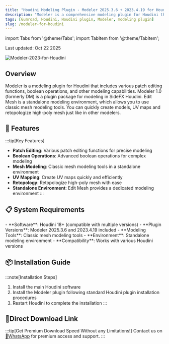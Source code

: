 ```yaml
---
title: "Houdini Modeling Plugin - Modeler 2025.3.6 + 2023.4.19 for Houdini"
description: "Modeler is a comprehensive modeling plugin for Houdini that includes various patch editing functions, boolean operations, and mesh modeling tools."
tags: [Gumroad, Houdini, Houdini plugin, Modeler, modeling plugin]
slug: /modeler-for-houdini
---
```


import Tabs from '@theme/Tabs';
import TabItem from '@theme/TabItem';

Last updated: Oct 22 2025

![Modeler-2023-for-Houdini](https://www.gfxcamp.com/wp-content/uploads/2021/05/Modeler-2023-for-Houdini.jpg)

## Overview

Modeler is a modeling plugin for Houdini that includes various patch editing functions, boolean operations, and other modeling capabilities. Modeler 1.0 (formerly DM) is a plugin package for modeling in SideFX Houdini. Edit Mesh is a standalone modeling environment, which allows you to use classic mesh modeling tools. You can quickly create models, UV maps and retopologize high-poly mesh just like in other modelers.

## 🚀 Features

:::tip[Key Features]
- **Patch Editing**: Various patch editing functions for precise modeling
- **Boolean Operations**: Advanced boolean operations for complex modeling
- **Mesh Modeling**: Classic mesh modeling tools in a standalone environment
- **UV Mapping**: Create UV maps quickly and efficiently
- **Retopology**: Retopologize high-poly mesh with ease
- **Standalone Environment**: Edit Mesh provides a dedicated modeling environment
:::

## 📋 System Requirements

<Tabs>
<TabItem value="version" label="Version" default>
- **Software**: Houdini 18+ (compatible with multiple versions)
- **Plugin Versions**: Modeler 2025.3.6 and 2023.4.19 included
</TabItem>
<TabItem value="features" label="Features">
- **Modeling Tools**: Classic mesh modeling tools
- **Environment**: Standalone modeling environment
- **Compatibility**: Works with various Houdini versions
</TabItem>
</Tabs>

## 📦 Installation Guide

:::note[Installation Steps]
1. Install the main Houdini software
2. Install the Modeler plugin following standard Houdini plugin installation procedures
3. Restart Houdini to complete the installation
:::

## 🚀Direct Download Link
:::tip[Get Premium Download Speed Without any Limitations!]
Contact us on [💬WhatsApp](https://wa.me/+8613237610083) for premium  access and support.
:::
